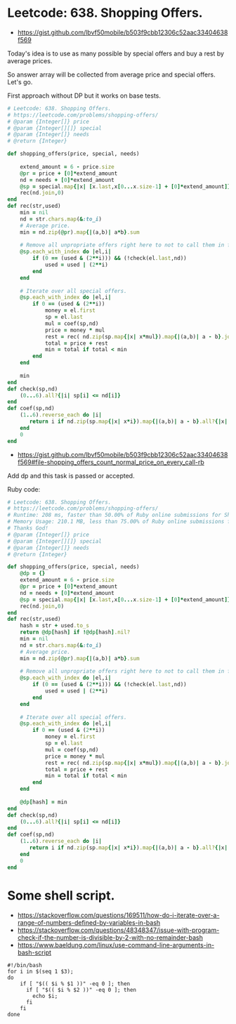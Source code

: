 # Leetcode: 638. Shopping Offers.

- https://gist.github.com/lbvf50mobile/b503f9cbb12306c52aac33404638f569

Today's idea is to use as many possible by special offers and buy a rest by average prices.           

So answer array will be collected from  average price and special offers.     
Let's go.   

First approach without DP but it works on base tests.     

```Ruby
# Leetcode: 638. Shopping Offers.
# https://leetcode.com/problems/shopping-offers/
# @param {Integer[]} price
# @param {Integer[][]} special
# @param {Integer[]} needs
# @return {Integer}

def shopping_offers(price, special, needs)
  
    extend_amount = 6 - price.size
    @pr = price + [0]*extend_amount
    nd = needs + [0]*extend_amount
    @sp = special.map{|x| [x.last,x[0...x.size-1] + [0]*extend_amount]}
    rec(nd.join,0)
end
def rec(str,used)
    min = nil
    nd = str.chars.map(&:to_i)
    # Average price.
    min = nd.zip(@pr).map{|(a,b)| a*b}.sum
    
    # Remove all unpropriate offers right here to not to call them in future.
    @sp.each_with_index do |el,i|
        if (0 == (used & (2**i))) && (!check(el.last,nd))
            used = used | (2**i)
        end
    end
    
    # Iterate over all special offers.
    @sp.each_with_index do |el,i|
        if 0 == (used & (2**i))
            money = el.first
            sp = el.last
            mul = coef(sp,nd)
            price = money * mul
            rest = rec( nd.zip(sp.map{|x| x*mul}).map{|(a,b)| a - b}.join,used | (2**i))
            total = price + rest
            min = total if total < min
        end
    end
    
    min
end
def check(sp,nd)
    (0...6).all?{|i| sp[i] <= nd[i]}
end
def coef(sp,nd)
    (1..6).reverse_each do |i|
       return i if nd.zip(sp.map{|x| x*i}).map{|(a,b)| a - b}.all?{|x| x >= 0}
    end
    0
end
```

- https://gist.github.com/lbvf50mobile/b503f9cbb12306c52aac33404638f569#file-shopping_offers_count_normal_price_on_every_call-rb

Add dp and this task is passed or accepted.

Ruby code: 
```Ruby
# Leetcode: 638. Shopping Offers.
# https://leetcode.com/problems/shopping-offers/
# Runtime: 208 ms, faster than 50.00% of Ruby online submissions for Shopping Offers.
# Memory Usage: 210.1 MB, less than 75.00% of Ruby online submissions for Shopping Offers.
# Thanks God!
# @param {Integer[]} price
# @param {Integer[][]} special
# @param {Integer[]} needs
# @return {Integer}

def shopping_offers(price, special, needs)
    @dp = {}
    extend_amount = 6 - price.size
    @pr = price + [0]*extend_amount
    nd = needs + [0]*extend_amount
    @sp = special.map{|x| [x.last,x[0...x.size-1] + [0]*extend_amount]}
    rec(nd.join,0)
end
def rec(str,used)
    hash = str + used.to_s
    return @dp[hash] if !@dp[hash].nil?
    min = nil
    nd = str.chars.map(&:to_i)
    # Average price.
    min = nd.zip(@pr).map{|(a,b)| a*b}.sum
    
    # Remove all unpropriate offers right here to not to call them in future.
    @sp.each_with_index do |el,i|
        if (0 == (used & (2**i))) && (!check(el.last,nd))
            used = used | (2**i)
        end
    end
    
    # Iterate over all special offers.
    @sp.each_with_index do |el,i|
        if 0 == (used & (2**i))
            money = el.first
            sp = el.last
            mul = coef(sp,nd)
            price = money * mul
            rest = rec( nd.zip(sp.map{|x| x*mul}).map{|(a,b)| a - b}.join,used | (2**i))
            total = price + rest
            min = total if total < min
        end
    end
    
    @dp[hash] = min
end
def check(sp,nd)
    (0...6).all?{|i| sp[i] <= nd[i]}
end
def coef(sp,nd)
    (1..6).reverse_each do |i|
       return i if nd.zip(sp.map{|x| x*i}).map{|(a,b)| a - b}.all?{|x| x >= 0}
    end
    0
end
```



# Some shell script.


- https://stackoverflow.com/questions/169511/how-do-i-iterate-over-a-range-of-numbers-defined-by-variables-in-bash
- https://stackoverflow.com/questions/48348347/issue-with-program-check-if-the-number-is-divisible-by-2-with-no-remainder-bash
- https://www.baeldung.com/linux/use-command-line-arguments-in-bash-script
```Shell
#!/bin/bash
for i in $(seq 1 $3); 
do 
    if [ "$(( $i % $1 ))" -eq 0 ]; then
      if [ "$(( $i % $2 ))" -eq 0 ]; then
        echo $i; 
      fi
    fi
done
```